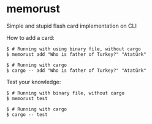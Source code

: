 # memorust
Simple and stupid flash card implementation on CLI

How to add a card:
```
$ # Running with using binary file, without cargo
$ memorust add "Who is father of Turkey?" "Atatürk"

$ # Running with cargo
$ cargo -- add "Who is father of Turkey?" "Atatürk"
```

Test your knowledge:
```
$ # Running with binary file, without cargo
$ memorust test

$ # Running with cargo
$ cargo -- test
```

